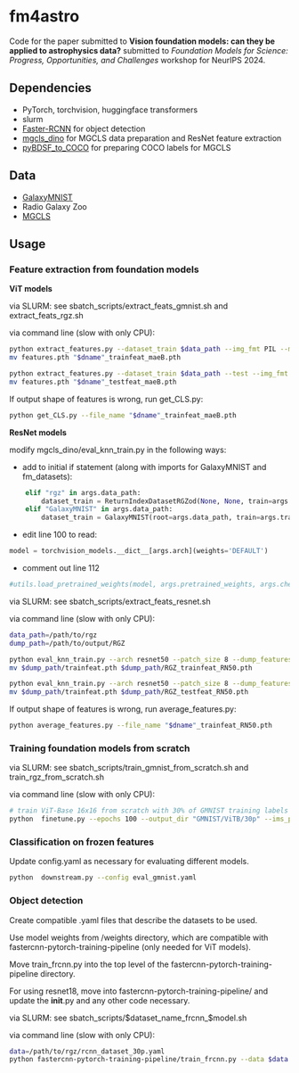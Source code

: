# fm4astro

Code for the paper submitted to **Vision foundation models: can they be applied to astrophysics data?** submitted to *Foundation Models for Science: Progress, Opportunities, and Challenges* workshop for NeurIPS 2024.

## Dependencies
- PyTorch, torchvision, huggingface transformers
- slurm
- [Faster-RCNN](https://github.com/sovit-123/fasterrcnn-pytorch-training-pipeline) for object detection
- [mgcls_dino](https://github.com/elastufka/mgcls_dino) for MGCLS data preparation and ResNet feature extraction
- [pyBDSF_to_COCO](https://github.com/elastufka/pyBDSF_to_COCO) for preparing COCO labels for MGCLS

## Data
- [GalaxyMNIST]()
- Radio Galaxy Zoo
- [MGCLS]()

## Usage

### Feature extraction from foundation models

**ViT models**

via SLURM: see sbatch_scripts/extract_feats_gmnist.sh and extract_feats_rgz.sh

via command line (slow with only CPU):

```bash
python extract_features.py --dataset_train $data_path --img_fmt PIL --model facebook/vit-mae-base
mv features.pth "$dname"_trainfeat_maeB.pth

python extract_features.py --dataset_train $data_path --test --img_fmt PIL --model facebook/vit-mae-base
mv features.pth "$dname"_testfeat_maeB.pth
```

If output shape of features is wrong, run get_CLS.py:

```bash
python get_CLS.py --file_name "$dname"_trainfeat_maeB.pth
```

**ResNet models**

modify mgcls_dino/eval_knn_train.py in the following ways:
- add to initial if statement (along with imports for GalaxyMNIST and fm_datasets):
```python
    elif "rgz" in args.data_path:
        dataset_train = ReturnIndexDatasetRGZod(None, None, train=args.train, transform=transform)
    elif "GalaxyMNIST" in args.data_path:
        dataset_train = GalaxyMNIST(root=args.data_path, train=args.train, transform=transform)
```
- edit line 100 to read:  
```python
model = torchvision_models.__dict__[args.arch](weights='DEFAULT')
```
- comment out line 112 
```python 
#utils.load_pretrained_weights(model, args.pretrained_weights, args.checkpoint_key, args.arch, args.patch_size)
```

via SLURM: see sbatch_scripts/extract_feats_resnet.sh

via command line (slow with only CPU):

```bash
data_path=/path/to/rgz
dump_path=/path/to/output/RGZ

python eval_knn_train.py --arch resnet50 --patch_size 8 --dump_features $dump_path --data_path $data_path --batch_size_per_gpu 16 --num_workers 0 --world_size 1  --in_chans 3 --resize 256 --center_crop 256
mv $dump_path/trainfeat.pth $dump_path/RGZ_trainfeat_RN50.pth

python eval_knn_train.py --arch resnet50 --patch_size 8 --dump_features $dump_path --data_path $data_path --batch_size_per_gpu 16 --num_workers 0 --world_size 1 --train false  --in_chans 3 --center_crop 256 --resize 256
mv $dump_path/trainfeat.pth $dump_path/RGZ_testfeat_RN50.pth
```

If output shape of features is wrong, run average_features.py:

```bash
python average_features.py --file_name "$dname"_trainfeat_RN50.pth
```

### Training foundation models from scratch

via SLURM: see sbatch_scripts/train_gmnist_from_scratch.sh and train_rgz_from_scratch.sh

via command line (slow with only CPU):

```bash
# train ViT-Base 16x16 from scratch with 30% of GMNIST training labels
python  finetune.py --epochs 100 --output_dir "GMNIST/ViTB/30p" --ims_per_batch 16  --eid 0 --use_fp16 --model_name "google/vit-base-patch16-224"  --seed 14 --nlabels 2400 --lr 0.000005
```

### Classification on frozen features

Update config.yaml as necessary for evaluating different models.

```bash
python  downstream.py --config eval_gmnist.yaml
```

### Object detection

Create compatible .yaml files that describe the datasets to be used.

Use model weights from /weights directory, which are compatible with fastercnn-pytorch-training-pipeline (only needed for ViT models).

Move train_frcnn.py into the top level of the fastercnn-pytorch-training-pipeline directory. 

For using resnet18, move into fastercnn-pytorch-training-pipeline/ and update the __init__.py and any other code necessary.

via SLURM: see sbatch_scripts/$dataset_name_frcnn_$model.sh

via command line (slow with only CPU):

```bash
data=/path/to/rgz/rcnn_dataset_30p.yaml
python fastercnn-pytorch-training-pipeline/train_frcnn.py --data $data --epochs 100 --model fasterrcnn_resnet18 --name resnet18_finetune_30p --batch 16 -uta --mosaic 0 -ims 256 
```


